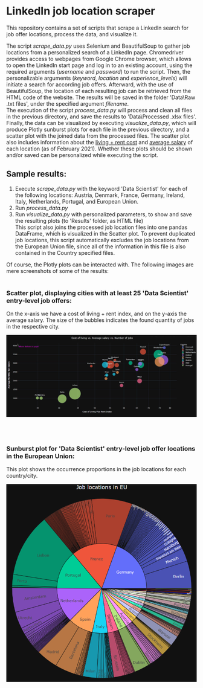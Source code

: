 # LinkedIn job location scraper

This repository contains a set of scripts that scrape a LinkedIn search for job offer locations, process the data, and visualize it. 

The script _scrape_data.py_ uses Selenium and BeautifulSoup to gather job locations from a personalized search of a LinkedIn page. Chromedriver provides access to webpages from Google Chrome browser, which allows to open the LinkedIn start page and log in to an existing account, using the required arguments (_username_ and _password_) to run the script. Then, the personalizable arguments (_keyword_, _location_ and _experience_levels_) will initiate a search for according job offers. Afterward, with the use of BeautifulSoup, the location of each resulting job can be retrieved from the HTML code of the website. The results will be saved in the folder 'Data\Raw .txt files', under the specified argument _filename_. <br>
The execution of the script _process_data.py_ will process and clean all files in the previous directory, and save the results to 'Data\Processed .xlsx files'. Finally, the data can be visualized by executing _visualize_data.py_, which will produce Plotly sunburst plots for each file in the previous directory, and a scatter plot with the joined data from the processed files. The scatter plot also includes information about the [living + rent cost](https://www.numbeo.com/cost-of-living/rankings.jsp) and [average salary](https://www.numbeo.com/cost-of-living/region_prices_by_city?itemId=105&region=150) of each location (as of February 2021). Whether these plots should be shown and/or saved can be personalized while executing the script.

## Sample results:

1. Execute _scrape_data.py_ with the keyword 'Data Scientist' for each of the following locations: Austria, Denmark, France, Germany, Ireland, Italy, Netherlands, Portugal, and European Union.
2. Run _process_data.py_
3. Run _visualize_data.py_ with personalized parameters, to show and save the resulting plots (to 'Results' folder, as HTML file) <br>
  This script also joins the processed job location files into one pandas DataFrame, which is visualized in the Scatter plot. To prevent duplicated job locations, this script automatically excludes the job locations from the European Union file, since all of the information in this file is also contained in the Country specified files. <p>

Of course, the Plotly plots can be interacted with. The following images are mere screenshots of some of the results:
<br> 
<br> 
  
### Scatter plot, displaying cities with at least 25 'Data Scientist' entry-level job offers: 
On the x-axis we have a cost of living + rent index, and on the y-axis the average salary. The size of the bubbles indicates the found quantity of jobs in the respective city.<p>
  
![Sunburst Plot EU](./Plots/Scatter_plot.png)

<br>
<br>
          
### Sunburst plot for 'Data Scientist' entry-level job offer locations in the European Union: <p>
This plot shows the occurrence proportions in the job locations for each country/city. <p>
  
![Sunburst Plot EU](./Plots/Sunburst_plot_EU.png)

